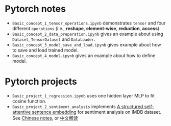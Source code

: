 # Pytorch notes
- `Basic_concept_1_tensor_operations.ipynb` demonstrates `tensor` and four different `operations` (i.e., **reshape**, **element-wise**, **reduction**, **access**).
- `Basic_concept_2_data_preparation.ipynb` gives an example about using `Dataset`, `TensorDataset` and `DataLoader`.
- `Basic_concept_3_model_save_and_load.ipynb` gives example about how to save and load trained model.
- `Basic_concept_4_model.ipynb` gives an example about how to define model.

# Pytorch projects
- `Basic_project_1_regression.ipynb` uses one hidden layer MLP to fit cosine function.
- `Basic_project_2_sentiment_analysis` implements [A structured self-attentive sentence embedding](https://arxiv.org/pdf/1703.03130.pdf) for sentiment analysis on IMDB dataset. See [Chinese notes](https://mp.weixin.qq.com/s/_xYRMZbxzdOSlmKw_lhPZA), or [中文解读](https://mp.weixin.qq.com/s/_xYRMZbxzdOSlmKw_lhPZA)
